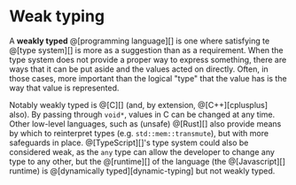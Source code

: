 # Weak typing

A __weakly typed__ @[programming language][] is one where satisfying te @[type system][] is
more as a suggestion than as a requirement. When the type system does not provide a proper way
to express something, there are ways that it can be put aside and the values acted on directly.
Often, in those cases, more important than the logical "type" that the value has is the way
that value is represented.

Notably weakly typed is @[C][] (and, by extension, @[C++][cplusplus] also). By passing through
`void*`, values in C can be changed at any time. Other low-level languages, such as (unsafe)
@[Rust][] also provide means by which to reinterpret types (e.g. `std::mem::transmute`), but
with more safeguards in place. @[TypeScript][]'s type system could also be considered weak,
as the `any` type can allow the developer to change any type to any other, but the @[runtime][]
of the language (the @[Javascript][] runtime) is @[dynamically typed][dynamic-typing] but not
weakly typed.
